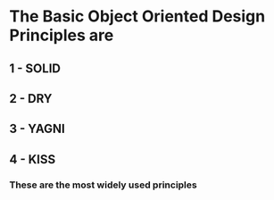 # The Basic Object Oriented Design Principles are

## 1 - SOLID

## 2 - DRY

## 3 - YAGNI

## 4 - KISS

### These are the most widely used principles

